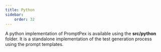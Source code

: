 ```yaml
---
title: Python
sidebar:
    order: 32
---
```


A python implementation of PromptPex is available
using the **src/python** folder. It is a standalone implementation of the test generation process
using the prompt templates.

